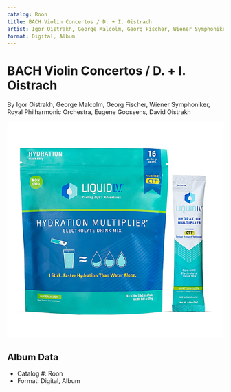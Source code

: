 ```yaml
---
catalog: Roon
title: BACH Violin Concertos / D. + I. Oistrach
artist: Igor Oistrakh, George Malcolm, Georg Fischer, Wiener Symphoniker, Royal Philharmonic Orchestra, Eugene Goossens, David Oistrakh
format: Digital, Album
---
```


# BACH Violin Concertos / D. + I. Oistrach

By Igor Oistrakh, George Malcolm, Georg Fischer, Wiener Symphoniker, Royal Philharmonic Orchestra, Eugene Goossens, David Oistrakh

![](../../assets/albumcovers/Igor_Oistrakh__George_Malcolm__Georg_Fischer__Wiener_Symphoniker__Royal_Philharmonic_Orchestra__Eugene_Goossens__David_Oistrakh-BACH_Violin_Concertos_-_D_+_I_Oistrach.png)

## Album Data

- Catalog #: Roon
- Format: Digital, Album

